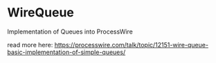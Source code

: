 # WireQueue
Implementation of Queues into ProcessWire

read more here: https://processwire.com/talk/topic/12151-wire-queue-basic-implementation-of-simple-queues/
